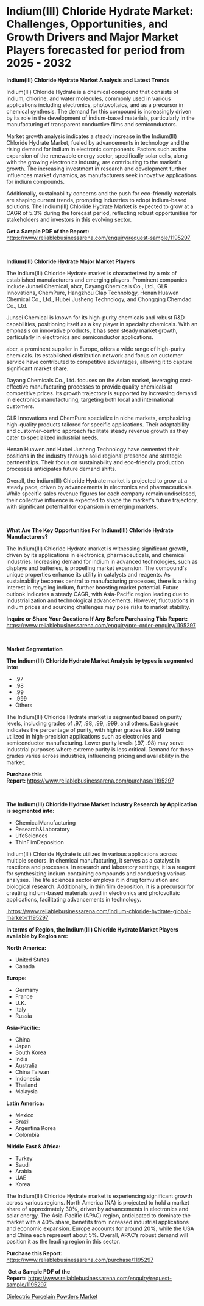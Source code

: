 <p><h1>Indium(III) Chloride Hydrate Market: Challenges, Opportunities, and Growth Drivers and Major Market Players forecasted for period from 2025 - 2032</h1></p><p><strong>Indium(III) Chloride Hydrate Market Analysis and Latest Trends</strong></p>
<p><p>Indium(III) Chloride Hydrate is a chemical compound that consists of indium, chlorine, and water molecules, commonly used in various applications including electronics, photovoltaics, and as a precursor in chemical synthesis. The demand for this compound is increasingly driven by its role in the development of indium-based materials, particularly in the manufacturing of transparent conductive films and semiconductors.</p><p>Market growth analysis indicates a steady increase in the Indium(III) Chloride Hydrate Market, fueled by advancements in technology and the rising demand for indium in electronic components. Factors such as the expansion of the renewable energy sector, specifically solar cells, along with the growing electronics industry, are contributing to the market's growth. The increasing investment in research and development further influences market dynamics, as manufacturers seek innovative applications for indium compounds.</p><p>Additionally, sustainability concerns and the push for eco-friendly materials are shaping current trends, prompting industries to adopt indium-based solutions. The Indium(III) Chloride Hydrate Market is expected to grow at a CAGR of 5.3% during the forecast period, reflecting robust opportunities for stakeholders and investors in this evolving sector.</p></p>
<p><strong>Get a Sample PDF of the Report:&nbsp;</strong> <a href="https://www.reliablebusinessarena.com/enquiry/request-sample/1195297?utm_campaign=3553&utm_medium=2&utm_source=Github&utm_content=ia&utm_term=22032025&utm_id=indiumiii-chloride-hydrate">https://www.reliablebusinessarena.com/enquiry/request-sample/1195297</a></p>
<p>&nbsp;</p>
<p><strong>Indium(III) Chloride Hydrate Major Market Players</strong></p>
<p><p>The Indium(III) Chloride Hydrate market is characterized by a mix of established manufacturers and emerging players. Prominent companies include Junsei Chemical, abcr, Dayang Chemicals Co., Ltd., GLR Innovations, ChemPure, Hangzhou Clap Technology, Henan Huawen Chemical Co., Ltd., Hubei Jusheng Technology, and Chongqing Chemdad Co., Ltd. </p><p>Junsei Chemical is known for its high-purity chemicals and robust R&D capabilities, positioning itself as a key player in specialty chemicals. With an emphasis on innovative products, it has seen steady market growth, particularly in electronics and semiconductor applications.</p><p>abcr, a prominent supplier in Europe, offers a wide range of high-purity chemicals. Its established distribution network and focus on customer service have contributed to competitive advantages, allowing it to capture significant market share.</p><p>Dayang Chemicals Co., Ltd. focuses on the Asian market, leveraging cost-effective manufacturing processes to provide quality chemicals at competitive prices. Its growth trajectory is supported by increasing demand in electronics manufacturing, targeting both local and international customers.</p><p>GLR Innovations and ChemPure specialize in niche markets, emphasizing high-quality products tailored for specific applications. Their adaptability and customer-centric approach facilitate steady revenue growth as they cater to specialized industrial needs.</p><p>Henan Huawen and Hubei Jusheng Technology have cemented their positions in the industry through solid regional presence and strategic partnerships. Their focus on sustainability and eco-friendly production processes anticipates future demand shifts.</p><p>Overall, the Indium(III) Chloride Hydrate market is projected to grow at a steady pace, driven by advancements in electronics and pharmaceuticals. While specific sales revenue figures for each company remain undisclosed, their collective influence is expected to shape the market's future trajectory, with significant potential for expansion in emerging markets.</p></p>
<p>&nbsp;</p>
<p><strong>What Are The Key Opportunities For Indium(III) Chloride Hydrate Manufacturers?</strong></p>
<p><p>The Indium(III) Chloride Hydrate market is witnessing significant growth, driven by its applications in electronics, pharmaceuticals, and chemical industries. Increasing demand for indium in advanced technologies, such as displays and batteries, is propelling market expansion. The compound's unique properties enhance its utility in catalysts and reagents. As sustainability becomes central to manufacturing processes, there is a rising interest in recycling indium, further boosting market potential. Future outlook indicates a steady CAGR, with Asia-Pacific region leading due to industrialization and technological advancements. However, fluctuations in indium prices and sourcing challenges may pose risks to market stability.</p></p>
<p><strong>Inquire or Share Your Questions If Any Before Purchasing This Report:</strong> <a href="https://www.reliablebusinessarena.com/enquiry/pre-order-enquiry/1195297?utm_campaign=3553&utm_medium=2&utm_source=Github&utm_content=ia&utm_term=22032025&utm_id=indiumiii-chloride-hydrate">https://www.reliablebusinessarena.com/enquiry/pre-order-enquiry/1195297</a></p>
<p>&nbsp;</p>
<p><strong>Market Segmentation</strong></p>
<p><strong>The Indium(III) Chloride Hydrate Market Analysis by types is segmented into:</strong></p>
<p><ul><li>.97</li><li>.98</li><li>.99</li><li>.999</li><li>Others</li></ul></p>
<p><p>The Indium(III) Chloride Hydrate market is segmented based on purity levels, including grades of .97, .98, .99, .999, and others. Each grade indicates the percentage of purity, with higher grades like .999 being utilized in high-precision applications such as electronics and semiconductor manufacturing. Lower purity levels (.97, .98) may serve industrial purposes where extreme purity is less critical. Demand for these grades varies across industries, influencing pricing and availability in the market.</p></p>
<p><strong>Purchase this Report:&nbsp;</strong><a href="https://www.reliablebusinessarena.com/purchase/1195297?utm_campaign=3553&utm_medium=2&utm_source=Github&utm_content=ia&utm_term=22032025&utm_id=indiumiii-chloride-hydrate">https://www.reliablebusinessarena.com/purchase/1195297</a></p>
<p>&nbsp;</p>
<p><strong>The Indium(III) Chloride Hydrate Market Industry Research by Application is segmented into:</strong></p>
<p><ul><li>ChemicalManufacturing</li><li>Research&Laboratory</li><li>LifeSciences</li><li>ThinFilmDeposition</li></ul></p>
<p><p>Indium(III) Chloride Hydrate is utilized in various applications across multiple sectors. In chemical manufacturing, it serves as a catalyst in reactions and processes. In research and laboratory settings, it is a reagent for synthesizing indium-containing compounds and conducting various analyses. The life sciences sector employs it in drug formulation and biological research. Additionally, in thin film deposition, it is a precursor for creating indium-based materials used in electronics and photovoltaic applications, facilitating advancements in technology.</p></p>
<p><a href="https://www.reliablebusinessarena.com/indium-chloride-hydrate-global-market-r1195297?utm_campaign=3553&utm_medium=2&utm_source=Github&utm_content=ia&utm_term=22032025&utm_id=indiumiii-chloride-hydrate">&nbsp;https://www.reliablebusinessarena.com/indium-chloride-hydrate-global-market-r1195297</a></p>
<p><strong>In terms of Region, the Indium(III) Chloride Hydrate Market Players available by Region are:</strong></p>
<p>
    <p> <strong> North America: </strong>
        <ul>
            <li>United States</li>
            <li>Canada</li>
        </ul>
        </p> 
    <p> <strong> Europe: </strong>
        <ul>
            <li>Germany</li>
            <li>France</li>
            <li>U.K.</li>
            <li>Italy</li>
            <li>Russia</li>
        </ul>
        </p> 
    <p> <strong> Asia-Pacific: </strong>
        <ul>
            <li>China</li>
            <li>Japan</li>
            <li>South Korea</li>
            <li>India</li>
            <li>Australia</li>
            <li>China Taiwan</li>
            <li>Indonesia</li>
            <li>Thailand</li>
            <li>Malaysia</li>
        </ul>
        </p> 
    <p> <strong> Latin America: </strong>
        <ul>
            <li>Mexico</li>
            <li>Brazil</li>
            <li>Argentina Korea</li>
            <li>Colombia</li>
        </ul>
        </p> 
    <p> <strong> Middle East & Africa: </strong>
        <ul>
            <li>Turkey</li>
            <li>Saudi</li>
            <li>Arabia</li>
            <li>UAE</li>
            <li>Korea</li>
        </ul>
    </p>
    </p>
<p><p>The Indium(III) Chloride Hydrate market is experiencing significant growth across various regions. North America (NA) is projected to hold a market share of approximately 30%, driven by advancements in electronics and solar energy. The Asia-Pacific (APAC) region, anticipated to dominate the market with a 40% share, benefits from increased industrial applications and economic expansion. Europe accounts for around 20%, while the USA and China each represent about 5%. Overall, APAC’s robust demand will position it as the leading region in this sector.</p></p>
<p><strong>Purchase this Report: </strong><a href="https://www.reliablebusinessarena.com/purchase/1195297?utm_campaign=3553&utm_medium=2&utm_source=Github&utm_content=ia&utm_term=22032025&utm_id=indiumiii-chloride-hydrate">https://www.reliablebusinessarena.com/purchase/1195297</a></p>
<p>&nbsp;<strong>Get a Sample PDF of the Report:&nbsp;&nbsp;</strong><a href="https://www.reliablebusinessarena.com/enquiry/request-sample/1195297?utm_campaign=3553&utm_medium=2&utm_source=Github&utm_content=ia&utm_term=22032025&utm_id=indiumiii-chloride-hydrate">https://www.reliablebusinessarena.com/enquiry/request-sample/1195297</a></p>
<p><strong></strong></p>
<p><p><a href="https://github.com/seibttullyjh/Market-Research-Report-List-1/blob/main/dielectric-porcelain-powders-market.md?utm_campaign=3553&utm_medium=2&utm_source=Github&utm_content=ia&utm_term=22032025&utm_id=indiumiii-chloride-hydrate">Dielectric Porcelain Powders Market</a></p></p>